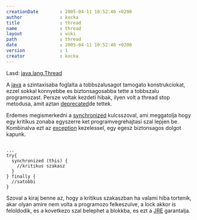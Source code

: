 ```yaml
---
creationDate        : 2005-04-11 10:52:40 +0200 
author              : kocka 
title               : thread 
name                : thread 
layout              : wiki 
path                : thread 
date                : 2005-04-11 10:52:40 +0200 
version             : 1 
creator             : kocka 
---
```

Lasd: [java.lang.Thread](http://docs.oracle.com/javase/7/docs/api/java/lang/Thread.html)

A [java](java.html) a szintaxisaba foglalta a tobbszalusagot tamogato konstrukciokat, ezzel sokkal konnyebbe es biztonsagosabba tette a tobbszalu programozast. Persze voltak kezdeti hibak, ilyen volt a thread stop metodusa, amit aztan [deprecated](deprecated.html)de tettek.

Erdemes megismerkedni a [synchronized](Missing.html) kulcsszoval, ami meggatolja hogy egy kritikus zonaba egyszerre ket programvegrehajtasi szal lepjen be. Kombinalva ezt az [exception](Missing.html) kezelessel, egy egesz biztonsagos dolgot kapunk.

```

...
try{
  synchronized (this) {
    //kritikus szakasz
  }
} finally {
  //satobbi
}

```

Szoval a kiraj benne az, hogy a kritikus szakaszban ha valami hiba tortenik, akar olyan amire nem volta a programozo felkeszulve, a lock akkor is feloldodik, es a kovetkezo szal belephet a blokkba, es ezt a [JRE](JRE.html) garantalja.
